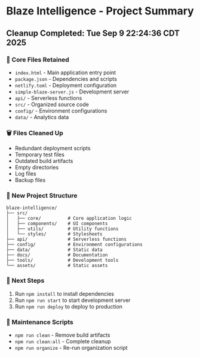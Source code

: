 # Blaze Intelligence - Project Summary

## Cleanup Completed: Tue Sep  9 22:24:36 CDT 2025

### 🎯 Core Files Retained
- `index.html` - Main application entry point
- `package.json` - Dependencies and scripts
- `netlify.toml` - Deployment configuration
- `simple-blaze-server.js` - Development server
- `api/` - Serverless functions
- `src/` - Organized source code
- `config/` - Environment configurations
- `data/` - Analytics data

### 🗑️ Files Cleaned Up
- Redundant deployment scripts
- Temporary test files
- Outdated build artifacts
- Empty directories
- Log files
- Backup files

### 📁 New Project Structure
```
blaze-intelligence/
├── src/
│   ├── core/          # Core application logic
│   ├── components/    # UI components
│   ├── utils/         # Utility functions
│   └── styles/        # Stylesheets
├── api/               # Serverless functions
├── config/            # Environment configurations
├── data/              # Static data
├── docs/              # Documentation
├── tools/             # Development tools
└── assets/            # Static assets
```

### 🚀 Next Steps
1. Run `npm install` to install dependencies
2. Run `npm run start` to start development server
3. Run `npm run deploy` to deploy to production

### 🧹 Maintenance Scripts
- `npm run clean` - Remove build artifacts
- `npm run clean:all` - Complete cleanup
- `npm run organize` - Re-run organization script
